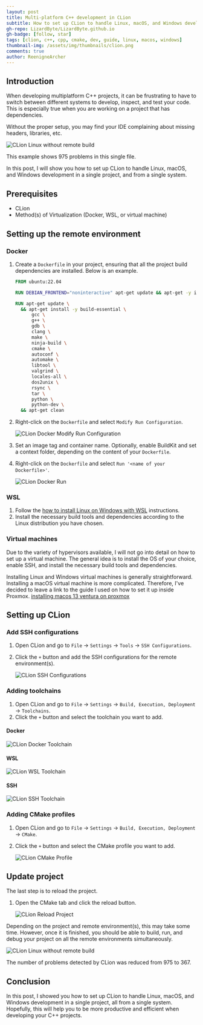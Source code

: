 ```yaml
---
layout: post
title: Multi-platform C++ development in CLion
subtitle: How to set up CLion to handle Linux, macOS, and Windows development in a single project
gh-repo: LizardByte/LizardByte.github.io
gh-badge: [follow, star]
tags: [clion, c++, cpp, cmake, dev, guide, linux, macos, windows]
thumbnail-img: /assets/img/thumbnails/clion.png
comments: true
author: ReenigneArcher
---
```


## Introduction
When developing multiplatform C++ projects, it can be frustrating to have to switch between different systems to
develop, inspect, and test your code. This is especially true when you are working on a project that has dependencies.

Without the proper setup, you may find your IDE complaining about missing headers, libraries, etc.

![CLion Linux without remote build](../assets/img/posts/2024-02-01-multi-platform-cpp-development-in-clion/linux-without-remote-build.png)

This example shows 975 problems in this single file.

In this post, I will show you how to set up CLion to handle Linux, macOS, and Windows development in a single project,
and from a single system.

## Prerequisites

- CLion
- Method(s) of Virtualization (Docker, WSL, or virtual machine)

## Setting up the remote environment

### Docker

1. Create a `Dockerfile` in your project, ensuring that all the project build dependencies are installed.
   Below is an example.

   ```Dockerfile
   FROM ubuntu:22.04
   
   RUN DEBIAN_FRONTEND="noninteractive" apt-get update && apt-get -y install tzdata
   
   RUN apt-get update \
     && apt-get install -y build-essential \
         gcc \
         g++ \
         gdb \
         clang \
         make \
         ninja-build \
         cmake \
         autoconf \
         automake \
         libtool \
         valgrind \
         locales-all \
         dos2unix \
         rsync \
         tar \
         python \
         python-dev \
     && apt-get clean
   ```

2. Right-click on the `Dockerfile` and select `Modify Run Configuration`.

   ![CLion Docker Modify Run Configuration](../assets/img/posts/2024-02-01-multi-platform-cpp-development-in-clion/docker-run-config.png)

3. Set an image tag and container name. Optionally, enable BuildKit and set a context folder, depending on the content
   of your `Dockerfile`.

4. Right-click on the `Dockerfile` and select `Run '<name of your Dockerfile>'`.

   ![CLion Docker Run](../assets/img/posts/2024-02-01-multi-platform-cpp-development-in-clion/run-docker.png)

### WSL

1. Follow the [how to install Linux on Windows with WSL](https://learn.microsoft.com/en-us/windows/wsl/install)
   instructions.
2. Install the necessary build tools and dependencies according to the Linux distribution you have chosen.

### Virtual machines

Due to the variety of hypervisors available, I will not go into detail on how to set up a virtual machine.
The general idea is to install the OS of your choice, enable SSH, and install the necessary build tools and
dependencies.

Installing Linux and Windows virtual machines is generally straightforward. Installing a macOS virtual machine is
more complicated. Therefore, I've decided to leave a link to the guide I used on how to set it up inside Proxmox.
[installing macos 13 ventura on proxmox](https://www.nicksherlock.com/2022/10/installing-macos-13-ventura-on-proxmox/)

## Setting up CLion

### Add SSH configurations

1. Open CLion and go to `File` -> `Settings` -> `Tools` -> `SSH Configurations`.
2. Click the `+` button and add the SSH configurations for the remote environment(s).

   ![CLion SSH Configurations](../assets/img/posts/2024-02-01-multi-platform-cpp-development-in-clion/ssh-configuration.png)

### Adding toolchains

1. Open CLion and go to `File` -> `Settings` -> `Build, Execution, Deployment` -> `Toolchains`.
2. Click the `+` button and select the toolchain you want to add.

#### Docker

![CLion Docker Toolchain](../assets/img/posts/2024-02-01-multi-platform-cpp-development-in-clion/toolchain-docker.png)

#### WSL

![CLion WSL Toolchain](../assets/img/posts/2024-02-01-multi-platform-cpp-development-in-clion/toolchain-wsl.png)

#### SSH

![CLion SSH Toolchain](../assets/img/posts/2024-02-01-multi-platform-cpp-development-in-clion/toolchain-ssh.png)


### Adding CMake profiles

1. Open CLion and go to `File` -> `Settings` -> `Build, Execution, Deployment` -> `CMake`.
2. Click the `+` button and select the CMake profile you want to add.

   ![CLion CMake Profile](../assets/img/posts/2024-02-01-multi-platform-cpp-development-in-clion/cmake-profiles.png)

## Update project

The last step is to reload the project.

1. Open the CMake tab and click the reload button.

   ![CLion Reload Project](../assets/img/posts/2024-02-01-multi-platform-cpp-development-in-clion/reload-cmake.png)

Depending on the project and remote environment(s), this may take some time. However, once it is finished, you should
be able to build, run, and debug your project on all the remote environments simultaneously.

![CLion Linux without remote build](../assets/img/posts/2024-02-01-multi-platform-cpp-development-in-clion/linux-with-remote-build.png)

The number of problems detected by CLion was reduced from 975 to 367.

## Conclusion

In this post, I showed you how to set up CLion to handle Linux, macOS, and Windows development in a single project,
all from a single system. Hopefully, this will help you to be more productive and efficient when developing your C++
projects.
